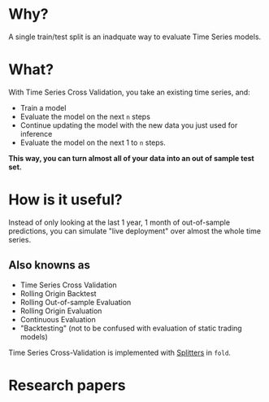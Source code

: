 # Why?

A single train/test split is an inadquate way to evaluate Time Series models.

# What?

With Time Series Cross Validation, you take an existing time series, and:
- Train a model
- Evaluate the model on the next `n` steps
- Continue updating the model with the new data you just used for inference
- Evaluate the model on the next 1 to `n` steps.

**This way, you can turn almost all of your data into an out of sample test set.**

# How is it useful?

Instead of only looking at the last 1 year, 1 month of out-of-sample predictions, you can simulate "live deployment" over almost the whole time series.


## Also knowns as

- Time Series Cross Validation
- Rolling Origin Backtest
- Rolling Out-of-sample Evaluation
- Rolling Origin Evaluation
- Continuous Evaluation
- "Backtesting" (not to be confused with evaluation of static trading models)

Time Series Cross-Validation is implemented with [Splitters](splitters.md) in `fold`.


# Research papers